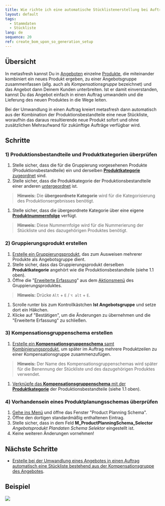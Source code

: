 ```yaml
---
title: Wie richte ich eine automatische Stücklistenerstellung bei Auftragserstellung ein?
layout: default
tags:
  - Stammdaten
  - Stückliste
lang: de
sequence: 20
ref: create_bom_upon_so_generation_setup
---
```


## Übersicht
In metasfresh kannst Du in [Angeboten](Angebot_erstellen) einzelne [Produkte](NeuesProdukt), die miteinander kombiniert ein neues Produkt ergeben, zu einer Angebotsgruppe zusammenfassen (allg. auch als *Kompensationsgruppe* bezeichnet) und das Angebot dann Deinem Kunden unterbreiten. Ist er damit einverstanden, kannst Du das Angebot einfach in einen Auftrag umwandeln und die Lieferung des neuen Produktes in die Wege leiten.

Bei der Umwandlung in einen Auftrag kreiert metasfresh dann automatisch aus der Kombination der Produktionsbestandteile eine neue Stückliste, woraufhin das daraus resultierende neue Produkt sofort und ohne zusätzlichen Mehraufwand für zukünftige Aufträge verfügbar wird.

## Schritte

### 1) Produktionsbestandteile und Produktkategorien überprüfen
1. Stelle sicher, dass die für die Gruppierung vorgesehenen Produkte (Produktionsbestandteile) ein und derselben [**Produktkategorie** zugeordnet](NeuesProdukt) sind.
1. Stelle sicher, dass die Produktkategorie der Produktionsbestandteile einer anderen [untergeordnet](Uebergeordnete_Produktkategorie) ist.
 >**Hinweis:** Die **übergeordnete Kategorie** wird für die Kategorisierung des Produktionsergebnisses benötigt.

1. Stelle sicher, dass die übergeordnete Kategorie über eine eigene [**Produktnummernfolge**](Belegnummern_definieren) verfügt.
 >**Hinweis:** Diese Nummernfolge wird für die Nummerierung der Stückliste und des dazugehörigen Produktes benötigt.

### 2) Gruppierungsprodukt erstellen
1. [Erstelle ein Gruppierungsprodukt](Produkt_für_Gruppenrabatt), das zum Ausweisen mehrerer Produkte als Angebotsgruppe dient.
1. Stelle sicher, dass das Gruppierungsprodukt derselben **Produktkategorie** angehört wie die Produktionsbestandteile (siehe 1.1 oben).
1. Öffne die "[Erweiterte Erfassung](Ansichten)" aus dem [Aktionsmenü](AktionStarten) des Gruppierungsproduktes.
 >**Hinweis:** Drücke `Alt` + `E` / `⌥ alt` + `E`.

1. Scrolle runter bis zum Kontrollkästchen **Ist Angebotsgruppe** und setze dort ein Häkchen.
1. Klicke auf "Bestätigen", um die Änderungen zu übernehmen und die "Erweiterte Erfassung" zu schließen.

### 3) Kompensationsgruppenschema erstellen
1. [Erstelle ein **Kompensationsgruppenschema** samt Kombinierungsprodukt](Kompensationsgruppenschema_anlegen), um später im Auftrag mehrere Produktzeilen zu einer Kompensationsgruppe zusammenzufügen.
 >**Hinweis:** Der Name des Kompensationsgruppenschemas wird später für die Benennung der Stückliste und des dazugehörigen Produktes verwendet.

1. [Verknüpfe das **Kompensationsgruppenschema** mit der **Produktkategorie**](Kompensationsgruppenschema_Produktkategorie) der Produktionsbestandteile (siehe 1.1 oben).

### 4) Vorhandensein eines Produktplanungsschemas überprüfen
1. [Gehe ins Menü](Menu) und öffne das Fenster "Product Planning Schema".
1. Öffne den dortigen standardmäßig enthaltenen Eintrag.
1. Stelle sicher, dass in dem Feld **M_ProductPlanningSchema_Selector** *Angebotsprodukt Plandaten Schema Selektor* eingestellt ist.
1. Keine weiteren Änderungen vornehmen!

## Nächste Schritte
- [Erstelle bei der Umwandlung eines Angebotes in einen Auftrag automatisch eine Stückliste bestehend aus der Kompensationsgruppe des Angebotes](Stueckliste_bei_Auftragserstellung).


## Beispiel
![](assets/Stueckliste_bei_Auftragserstellung_Einrichtung.gif)
